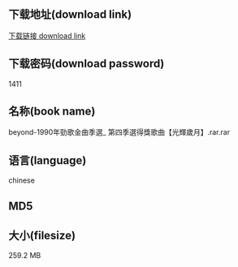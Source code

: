 ## 下载地址(download link)
[下载链接 download link](https://tutu365.netlify.app/?s=beyond-1990%E5%B9%B4%E5%8B%81%E6%AD%8C%E9%87%91%E6%9B%B2%E5%AD%A3%E9%81%B8_+%E7%AC%AC%E5%9B%9B%E5%AD%A3%E9%81%B8%E5%BE%97%E7%8D%8E%E6%AD%8C%E6%9B%B2%E3%80%90%E5%85%89%E8%BC%9D%E6%AD%B2%E6%9C%88%E3%80%91.rar)

## 下载密码(download password)
1411

## 名称(book name)
beyond-1990年勁歌金曲季選_ 第四季選得獎歌曲【光輝歲月】.rar.rar

## 语言(language)
chinese

## MD5


## 大小(filesize)
259.2 MB
